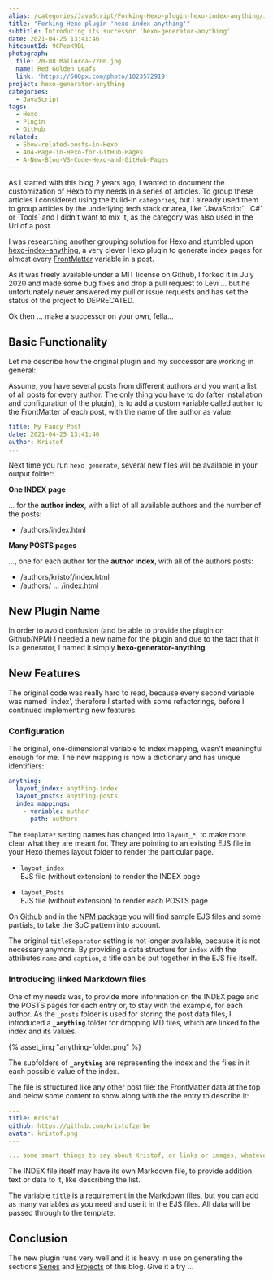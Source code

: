 ```yaml
---
alias: /categories/JavaScript/Forking-Hexo-plugin-hexo-index-anything/index.html
title: "Forking Hexo plugin 'hexo-index-anything'"
subtitle: Introducing its successor 'hexo-generator-anything'
date: 2021-04-25 13:41:46
hitcountId: 9CPeoK9BL
photograph:
  file: 20-08 Mallorca-7200.jpg
  name: Red Golden Leafs
  link: 'https://500px.com/photo/1023572919'
project: hexo-generator-anything
categories:
  - JavaScript
tags:
  - Hexo
  - Plugin
  - GitHub
related:
  - Show-related-posts-in-Hexo
  - 404-Page-in-Hexo-for-GitHub-Pages
  - A-New-Blog-VS-Code-Hexo-and-GitHub-Pages
---
```


As I started with this blog 2 years ago, I wanted to document the customization of Hexo to my needs in a series of articles. To group these articles I considered using the build-in ``categories``, but I already used them to group articles by the underlying tech stack or area, like ´JavaScript´, ´C#´ or ´Tools´ and I didn't want to mix it, as the category was also used in the Url of a post.

I was researching another grouping solution for Hexo and stumbled upon [hexo-index-anything](https://github.com/leviwheatcroft/hexo-index-anything), a very clever Hexo plugin to generate index pages for almost every [FrontMatter](https://hexo.io/docs/front-matter.html) variable in a post.

As it was freely available under a MIT license on Github, I forked it in July 2020 and made some bug fixes and drop a pull request to Levi ... but he  unfortunately never answered my pull or issue requests and has set the status of the project to DEPRECATED.

Ok then ... make a successor on your own, fella...

<!-- more -->

## Basic Functionality

Let me describe how the original plugin and my successor are working in general:

Assume, you have several posts from different authors and you want a list of all posts for every author. The only thing you have to do (after installation and configuration of the plugin), is to add a custom variable called ``author`` to the FrontMatter of each post, with the name of the author as value.

```yml /source/_posts/my-fancy-post.md
title: My Fancy Post
date: 2021-04-25 13:41:46
author: Kristof
...
```

Next time you run ``hexo generate``, several new files will be available in your output folder:

**One INDEX page**

... for the **author index**, with a list of all available authors and the number of the posts:
* /authors/index.html

**Many POSTS pages**

..., one for each author for the **author index**, with all of the authors posts:

* /authors/kristof/index.html
* /authors/ ... /index.html

## New Plugin Name

In order to avoid confusion (and be able to provide the plugin on Github/NPM) I needed a new name for the plugin and due to the fact that it is a generator, I named it simply **hexo-generator-anything**.

## New Features

The original code was really hard to read, because every second variable was named 'index', therefore I started with some refactorings, before I continued implementing new features.

### Configuration

The original, one-dimensional variable to index mapping, wasn't meaningful enough for me. The new mapping is now a dictionary and has unique identifiers:

```yml /_config.yml
anything:
  layout_index: anything-index
  layout_posts: anything-posts
  index_mappings:
    - variable: author
      path: authors
```

The ``template*`` setting names has changed into ``layout_*``, to make more clear what they are meant for. They are pointing to an existing EJS file in your Hexo themes layout folder to render the particular page.

* ``layout_index``   
EJS file (without extension) to render the INDEX page

* ``layout_Posts``   
EJS file (without extension) to render each POSTS page

On [Github](https://github.com/kristofzerbe/hexo-generator-anything) and in the [NPM package](https://www.npmjs.com/package/hexo-generator-anything) you will find sample EJS files and some partials, to take the SoC pattern into account.

The original ``titleSeparator`` setting is not longer available, because it is not necessary anymore. By providing a data structure for ``index`` with the attributes ``name`` and ``caption``, a title can be put together in the EJS file itself.

### Introducing linked Markdown files

One of my needs was, to provide more information on the INDEX page and the POSTS pages for each entry or, to stay with the example, for each author. As the ``_posts`` folder is used for storing the post data files, I introduced a **``_anything``** folder for dropping MD files, which are linked to the index and its values.

{% asset_img "anything-folder.png" %}

The subfolders of **``_anything``** are representing the index and the files in it each possible value of the index.

The file is structured like any other post file: the FrontMatter data at the top and below some content to show along with the the entry to describe it:

```yml /source/_anything/authors/kristof.md
---
title: Kristof
github: https://github.com/kristofzerbe
avatar: kristof.png
---

... some smart things to say about Kristof, or links or images, whatever ...
```

The INDEX file itself may have its own Markdown file, to provide addition text or data to it, like describing the list.

The variable ``title`` is a requirement in the Markdown files, but you can add as many variables as you need and use it in the EJS files. All data will be passed through to the template.

## Conclusion

The new plugin runs very well and it is heavy in use on generating the sections [Series](https://kiko.io/series) and [Projects](https://kiko.io/projects) of this blog. Give it a try ...